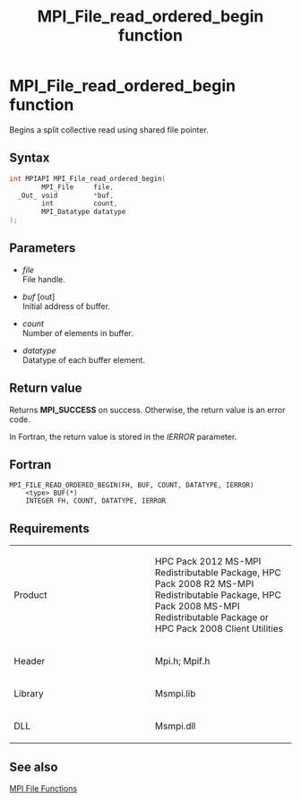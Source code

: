 ﻿---
title: MPI_File_read_ordered_begin function
TOCTitle: MPI_File_read_ordered_begin function
ms:assetid: d73516a2-1ac2-45e7-9e0a-988ebf388791
ms:mtpsurl: https://msdn.microsoft.com/en-us/library/Dn473349(v=VS.85)
ms:contentKeyID: 59360885
ms.date: 03/28/2018
mtps_version: v=VS.85
f1_keywords:
- MPI_FILE_READ_ORDERED_BEGIN
- mpif/MPI_File_read_ordered_begin
- mpi/MPI_FILE_READ_ORDERED_BEGIN
dev_langs:
- C++
- C
---

# MPI\_File\_read\_ordered\_begin function

Begins a split collective read using shared file pointer.

## Syntax

``` c++
int MPIAPI MPI_File_read_ordered_begin(
        MPI_File     file,
  _Out_ void         *buf,
        int          count,
        MPI_Datatype datatype
);
```

## Parameters

  - *file*  
    File handle.

  - *buf* \[out\]  
    Initial address of buffer.

  - *count*  
    Number of elements in buffer.

  - *datatype*  
    Datatype of each buffer element.

## Return value

Returns **MPI\_SUCCESS** on success. Otherwise, the return value is an error code.

In Fortran, the return value is stored in the *IERROR* parameter.

## Fortran

    MPI_FILE_READ_ORDERED_BEGIN(FH, BUF, COUNT, DATATYPE, IERROR)
        <type> BUF(*)
        INTEGER FH, COUNT, DATATYPE, IERROR

## Requirements

<table>
<colgroup>
<col style="width: 50%" />
<col style="width: 50%" />
</colgroup>
<tbody>
<tr class="odd">
<td><p>Product</p></td>
<td><p>HPC Pack 2012 MS-MPI Redistributable Package, HPC Pack 2008 R2 MS-MPI Redistributable Package, HPC Pack 2008 MS-MPI Redistributable Package or HPC Pack 2008 Client Utilities</p></td>
</tr>
<tr class="even">
<td><p>Header</p></td>
<td>Mpi.h;
Mpif.h</td>
</tr>
<tr class="odd">
<td><p>Library</p></td>
<td>Msmpi.lib</td>
</tr>
<tr class="even">
<td><p>DLL</p></td>
<td>Msmpi.dll</td>
</tr>
</tbody>
</table>


## See also

[MPI File Functions](mpi-file-functions.md)

